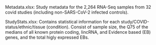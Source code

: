 Metadata.xlsx: Study metadata for the 2,264 RNA-Seq samples from 32 covid studies (including non-SARS-CoV-2 infected controls). 

StudyStats.xlsx: Contains statistical information for each study/COVID-status/ethnic/tissue (condition). Consist of sample size, the Q75 of the medians of all known protein coding, lincRNA, and Evidence based (EB) genes, and the total higly expressed EBs. 


